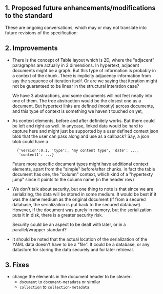 ## 1. Proposed future enhancements/modifications to the standard

These are ongoing conversations, which may or may not translate into future
revisions of the specification:

## 2. Improvements

* There is the concept of Table layout which is 2D, where the "adjacent"
  paragraphs are actually in 2 dimensions. In hypertext, adjacent documents
  might be a graph. But this type of information is probably in a context of
  the chunk. There is implicity adjacency information from say the sequence of
  iteration itself. Or are we saying that iteration might not be guaranteed to
  be linear in the structural interation case?

  We have 3 abstractions, and some documents will not feet neatly into
  one of them. The tree abstraction would be the closest one as a
  document. But hypertext links are defined (mostly) across documents, and
  this type of context is something we haven't touched on yet,

* As context elements, before and after definitely works. But there could be
  left and right as well. In anycase, linked data would be hard to capture
  here and might just be supported by a user defined context json blob that
  the user can pass along and use as a callback? Say, a json blob could have a

        {'version':0.1, 'type':, 'my content type', 'date': ..., 
	     'content1': ...}

  Future more specific document types might have additional context elements,
  apart from the "simple" before/after chunks. In fact the table document has
  one, the "column" context, which kind of a "hypertexty jump" since it points
  to the column name (in the header row)

* We don't talk about security, but one thing to note is that since we are
  serializing, the data will be stored in some medium. It would be best if it
  was the same medium as the original document (if from a secured database,
  the serializaiton is put back to the secured database). However, if the
  document was purely in memory, but the serialization puts it in disk, there
  is a greater security risk.
  
  Security could be an aspect to be dealt with later, or in a parallel/wrapper
  standard?

* It should be noted that the actual location of the serialization of the YAML
  data doesn't have to be a "file". It could be a database, or any datastore
  for storing the data securely and for later retrieval.


## 3. Fixes

* change the elements in the document header to be clearer:
   - `document` to `document-metadata` or similar
   - `collection` to `collection-metadata`
